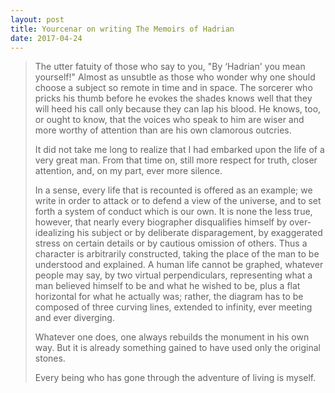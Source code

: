 ```yaml
---
layout: post
title: Yourcenar on writing The Memoirs of Hadrian
date: 2017-04-24
---
```


> The utter fatuity of those who say to you, "By ‘Hadrian' you mean yourself!"
> Almost as unsubtle as those who wonder why one should choose a subject so remote
> in time and in space. The sorcerer who pricks his thumb before he evokes the
> shades knows well that they will heed his call only because they can lap his
> blood. He knows, too, or ought to know, that the voices who speak to him are
> wiser and more worthy of attention than are his own clamorous outcries.
> 
> It did not take me long to realize that I had embarked upon the life of a very
> great man. From that time on, still more respect for truth, closer attention,
> and, on my part, ever more silence.
> 
> In a sense, every life that is recounted is offered as an example; we write in
> order to attack or to defend a view of the universe, and to set forth a system
> of conduct which is our own. It is none the less true, however, that nearly
> every biographer disqualifies himself by over-idealizing his subject or by
> deliberate disparagement, by exaggerated stress on certain details or by
> cautious omission of others. Thus a character is arbitrarily constructed, taking
> the place of the man to be understood and explained. A human life cannot be
> graphed, whatever people may say, by two virtual perpendiculars, representing
> what a man believed himself to be and what he wished to be, plus a flat
> horizontal for what he actually was; rather, the diagram has to be composed of
> three curving lines, extended to infinity, ever meeting and ever diverging.
>  
> Whatever one does, one always rebuilds the monument in his own way. But it is
> already something gained to have used only the original stones.
>  
> Every being who has gone through the adventure of living is myself.

